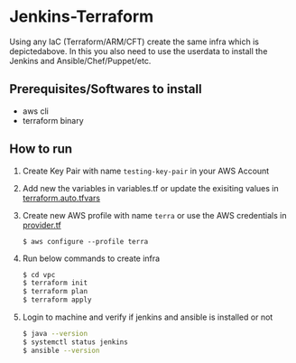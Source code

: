 # Jenkins-Terraform
Using any IaC (Terraform/ARM/CFT) create the same infra which is  depictedabove. In this you also need to use the userdata to install the Jenkins and Ansible/Chef/Puppet/etc.

## Prerequisites/Softwares to install

- aws cli
- terraform binary

## How to run

1. Create Key Pair with name `testing-key-pair` in your AWS Account

2. Add new the variables in variables.tf or update the exisiting values in [terraform.auto.tfvars](./management/vpc/terraform.auto.tfvars)

3. Create new AWS profile with name `terra` or use the AWS credentials in [provider.tf](./management/vpc/provider.tf)
   
   ```
   $ aws configure --profile terra
   ```
4. Run below commands to create infra

    ```bash
    $ cd vpc
    $ terraform init
    $ terraform plan
    $ terraform apply
    ```

5. Login to machine and verify if jenkins and ansible is installed or not
  
    ```bash
    $ java --version
    $ systemctl status jenkins
    $ ansible --version
    ```
